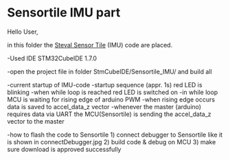 # Sensortile IMU part
 
Hello User,

in this folder the  [Steval Sensor Tile](Raspberry) (IMU) code are placed. 

-Used IDE STM32CubeIDE 1.7.0

-open the project file in folder StmCubeIDE/Sensortile_IMU/ and build all

-current startup of IMU-code
	-startup sequence (appr. 1s) red LED is blinking
	-when while loop is reached red LED is switched on
	-in while loop MCU is waiting for rising edge of arduino PWM
	-when rising edge occurs data is saved to accel_data_z vector
	-whenever the master (arduino) requires data via UART the MCU(Sensortile) is sending
		the accel_data_z vector to the master

-how to flash the code to Sensortile
	1) connect debugger to Sensortile like it is shown in connectDebugger.jpg
	2) build code & debug on MCU
	3) make sure download is approved successfully



